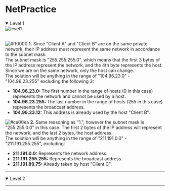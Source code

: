 # NetPractice

<details open>
  <summary>Level 1</summary>
  <img src="https://github.com/LPaube/42_NetPractice/blob/main/img/level1_paint.png?raw=true" alt="level1"</img>  
  <br>
  <br>

![#ff0000](https://via.placeholder.com/15/ff0000/000000?text=+)
**1.** Since "Client A" and "Client B" are on the same private network, their IP address must represent the same network in accordance to the subnet mask.
<br>
The subnet mask is "255.255.255.0", which means that the first 3 bytes of the IP address represent the network, and the 4th byte represents the host. Since we are on the same network, only the host can change. 
<br>
The solution will be anything in the range of "104.96.23.0" - "104.96.23.255" excluding the following 3:
* **104.96.23.0:** The first number in the range of hosts (0 in this case) represents the network and cannot be used by a host.
* **104.96.23.255:** The last number in the range of hosts (255 in this case) represents the broadcast address.
* **104.96.23.12:** This address is already used by the host "Client B".

![#ca00ea](https://via.placeholder.com/15/ca00ea/000000?text=+)
**2.** Same reasoning as "1.", however the subnet mask is "255.255.0.0" in this case. The first 2 bytes of the IP address will represent the network; and the last 2 bytes, the host address.
<br>
The solution will be anything in the range of "211.191.0.0" - "211.191.255.255", excluding:
* **211.191.0.0:** Represents the network address.
* **211.191.255.255:** Represents the broadcast address.
* **211.191.89.75:** Already taken by host "Client C".

</details>

---

<details open>
  <summary>Level 2</summary>

</details>

---